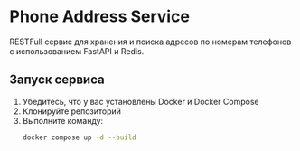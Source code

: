 # Phone Address Service

RESTFull сервис для хранения и поиска адресов по номерам телефонов с использованием FastAPI и Redis.

## Запуск сервиса

1. Убедитесь, что у вас установлены Docker и Docker Compose
2. Клонируйте репозиторий
3. Выполните команду:
   ```bash
   docker compose up -d --build